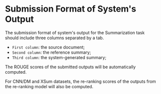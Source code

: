 # Submission Format of System's Output

The submission format of system's output for the Summarization task should include three columns separated by a tab.

- `First column`: the source document;
- `Second column`: the reference summary;
- `Third column`: the system-generated summary;

The ROUGE scores of the submitted outputs will be automatically computed. 

For CNN/DM and XSum datasets, the re-ranking scores of the outputs from the re-ranking model will also be computed.
